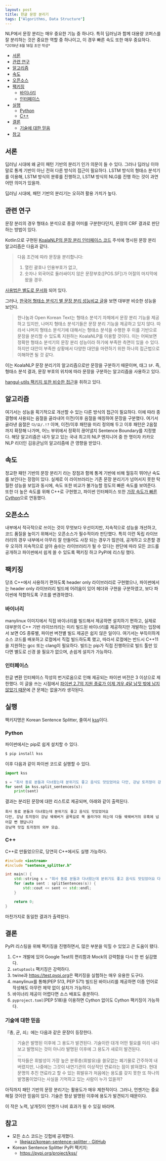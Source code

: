 ```yaml
---
layout: post
title: 한글 문장 분리기
tags: ["Algorithms, Data Structure"]
---
```


<div class="message">
NLP에서 문장 분리는 매우 중요한 기능 중 하나다. 특히 딥러닝과 함께 대용량 코퍼스를 잘 분리하는 것은 중요한 역할 중 하나이고, 이 경우 빠른 속도 또한 매우 중요하다.
</div>

<small>
*2019년 8월 18일 초안 작성*  
</small>

<!-- TOC -->

- [서론](#서론)
- [관련 연구](#관련-연구)
- [알고리즘](#알고리즘)
- [속도](#속도)
- [오픈소스](#오픈소스)
- [팩키징](#팩키징)
    - [바이너리](#바이너리)
    - [인터페이스](#인터페이스)
- [실행](#실행)
    - [Python](#python)
    - [C++](#c)
- [결론](#결론)
    - [기술에 대한 믿음](#기술에-대한-믿음)
- [참고](#참고)

<!-- /TOC -->

## 서론
딥러닝 시대에 왜 굳이 패턴 기반의 분리기 인가 의문이 들 수 있다. 그러나 딥러닝 이야 말로 통계 기반이 아닌 전혀 다른 방식의 접근이 필요하다. LSTM 방식의 형태소 분석기를 이용해, LSTM 방식의 분류를 진행하고, LSTM 방식의 NLG를 진행 하는 것이 과연 어떤 의미가 있을까. 

딥러닝 시대에, 패턴 기반의 분리기는 오히려 활용 가치가 높다.

## 관련 연구
문장 분리의 경우 형태소 분석으로 종결 어미를 구분한다던지, 문장의 CRF 결과로 판단하는 방법이 있다.

Kotlin으로 구현된 [KoalaNLP의 문장 분리 인터페이스 코드](https://github.com/koalanlp/koalanlp/blob/master/core/src/main/kotlin/kr/bydelta/koala/proc/processors.kt#L46) 주석에 명시된 문장 분리 알고리즘은 다음과 같다.

> 다음 조건에 따라 문장을 분리합니다:
> 1. 열린 괄호나 인용부호가 없고,
> 2. 숫자나 외국어로 둘러싸이지 않은 문장부호([POS.SF])가 어절의 마지막에 왔을 경우.

[사용법은 별도로 문서화](http://koalanlp.github.io/koalanlp/usage/SentenceSplit.html) 되어 있다.

그러나, [한국어 형태소 분석기 별 문장 분리 성능비교 글](http://semantics.kr/한국어-형태소-분석기-별-문장-분리-성능비교/)을 보면 대부분 비슷한 성능을 보인다.

> 한나눔과 Open Korean Text는 형태소 분석기 자체에서 문장 분리 기능을 제공하고 있지만, 나머지 형태소 분석기들은 문장 분리 기능을 제공하고 있지 않다. 따라서 나머지 형태소 분석기에 대해서는 형태소 분석을 수행한 후 이를 기반으로 문장을 분리할 수 있도록 지원하는 KoalaNLP를 이용할 것이다. 이는 어찌보면 정확한 형태소 분석기의 문장 분리 성능이라 하기에 부족한 측면이 있을 수 있다. 하지만 대안이 부족한 상황에서 다양한 대안을 마련하기 위한 하나의 접근법으로 이해하면 될 것 같다.

이는 KoalaNLP 문장 분리기의 알고리즘으로만 문장을 구분하기 때문이며, 태그 `SF`. 즉, 형태소 분석 결과, 문장 부호의 위치에 따라 문장을 구분하는 알고리즘을 사용하고 있다.

[hangul-utils 팩키지 또한 비슷한 접근](https://github.com/kaniblu/hangul-utils/blob/master/hangul_utils/preprocess.py#L134)을 취하고 있다.

## 알고리즘
여기서는 성능을 획기적으로 개선할 수 있는 다른 방식의 접근이 필요하다. 이에 따라 종결형에 사용되는 음절을 골라내어 이전/이후 음절을 매칭하여 문장을 구분했다. 여기서 골라낸 음절은 `다/요/.!?` 이며, 이전/이후 패턴을 미리 정의해 두고 이후 패턴은 2음절까지 확장해 나가며, 어느 부위에서 정확히 끊어낼지 Sentence Boundary를 지정했다. 해당 알고리즘은 내가 알고 있는 국내 최고의 NLP 엔지니어 중 한 명이자 카카오 NLP 리더인 김응균님의 알고리즘에 큰 영향을 받았다.

## 속도
정교한 패턴 기반의 문장 분리기 라는 장점과 함께 통계 기반에 비해 월등히 뛰어난 속도를 보인다는 장점이 있다. 실제로 이 라이브러리는 기존 문장 분리기가 넘어서지 못한 탁월한 성능을 보임과 동시에, 속도 또한 비교가 불가능할 정도의 빠른 속도를 보여준다. 또한 더 높은 속도를 위해 C++로 구현했고, 파이썬 인터페이스 또한 [가장 속도가 빠른 Cython](http://docs.likejazz.com/python-numpy-extensions/)으로 연동했다.

## 오픈소스
내부에서 적극적으로 쓰이는 것이 무엇보다 우선이지만, 지속적으로 성능을 개선하고, 코드 품질을 높이기 위해서는 오픈소스가 필수적이라 판단했다. 특히 이런 독립 라이브러리의 경우 내부에서 아무리 잘 만들어도 사장 되는 경우가 많은데, 공개하고 오픈할 경우 오히려 지속적으로 살아 숨쉬는 라이브러리가 될 수 있다는 판단에 따라 모든 코드를 공개하고 파이썬에서 쉽게 쓸 수 있도록 팩키징 하고 PyPI에 리스팅 했다.

## 팩키징
당초 C++에서 사용하기 편하도록 header only 라이브러리로 구현했으나, 파이썬에서는 header only 라이브러리 빌드에 어려움이 있어 헤더와 구현을 구분하였고, 보다 파이썬에 적합하도록 구조를 변경하였다.

### 바이너리
manylinux 이미지에서 직접 바이너리를 빌드해서 제공하면 설치하기 편하고, 실제로 대부분의 C++ 기반 라이브러리는 미리 빌드된 바이너리를 제공하지만 개발하는 입장에서 보면 OS 종류별, 파이썬 버전별 빌드 제공은 쉽지 않은 일이다. 여기서는 부득이하게 소스 코드를 배포하고 로컬에서 직접 빌드하도록 했고, 따라서 로컬에는 반드시 C++11을 지원하는 gcc 또는 clang이 필요하다. 빌드는 pip가 직접 진행하므로 빌드 툴만 있다면 별도로 신경 쓸 필요가 없으며, 손쉽게 설치가 가능하다.

### 인터페이스
한글 변환 인터페이스 작성의 번거로움으로 인해 제공되는 파이썬 버전은 3 이상으로 제한했다. 이 글을 쓰는 시점에서 [파이썬 2.7의 지원 종료가 이제 겨우 4달 남짓 밖에 남지 않았기 때문](https://pythonclock.org)에 큰 문제는 없을거라 생각된다.

## 실행
팩키지명은 Korean Sentence Splitter, 줄여서 [kss](https://pypi.org/project/kss/)이다.

### Python
파이썬에서는 pip로 쉽게 설치할 수 있다.
```bash
$ pip install kss
```

이후 다음과 같이 파이썬 코드로 실행할 수 있다.
```python
import kss

s = "회사 동료 분들과 다녀왔는데 분위기도 좋고 음식도 맛있었어요 다만, 강남 토끼정이 강남 쉑쉑버거 골목길로 쭉 올라가야 하는데 다들 쉑쉑버거의 유혹에 넘어갈 뻔 했답니다 강남역 맛집 토끼정의 외부 모습."
for sent in kss.split_sentences(s):
    print(sent)
```

결과는 분리된 문장에 대한 리스트로 제공되며, 아래와 같이 출력된다.
```
회사 동료 분들과 다녀왔는데 분위기도 좋고 음식도 맛있었어요
다만, 강남 토끼정이 강남 쉑쉑버거 골목길로 쭉 올라가야 하는데 다들 쉑쉑버거의 유혹에 넘어갈 뻔 했답니다
강남역 맛집 토끼정의 외부 모습.
```

### C++
C++로 만들었으므로, 당연히 C++에서도 실행 가능하다.
```c++
#include <iostream>
#include "sentence_splitter.h"

int main() {
    std::string s = "회사 동료 분들과 다녀왔는데 분위기도 좋고 음식도 맛있었어요 다만, 강남 토끼정이 강남 쉑쉑버거 골목길로 쭉 올라가야 하는데 다들 쉑쉑버거의 유혹에 넘어갈 뻔 했답니다 강남역 맛집 토끼정의 외부 모습.";
    for (auto sent : splitSentences(s)) {
        std::cout << sent << std::endl;
    }

    return 0;
}
```
마찬가지로 동일한 결과가 출력된다.

## 결론
PyPI 리스팅을 위해 팩키징을 진행하면서, 많은 부분을 익힐 수 있었고 큰 도움이 됐다.
1. C++ 개발에 있어 Google Test의 편리함과 Mock의 강력함을 다시 한 번 실감했다.
1. `setuptools` 팩키징은 강력하다.
1. twine과 <https://test.pypi.org>은 팩키징을 실험하는 매우 유용한 도구다.
1. manylinux를 통해(PEP 513, PEP 571) 빌드된 바이너리를 제공하면 이종 언어로 작성해도 아무런 제약 없이 설치가 가능하다.
1. 바이너리 제공이 어렵다면 소스 배포도 충분하다.
1. `pyproject.toml`(PEP 518)을 이용하면 Cython 없이도 Cython 팩키징이 가능하다.

### 기술에 대한 믿음
『총, 균, 쇠』에는 다음과 같은 문장이 등장한다.

> 기술은 발명된 이후에 그 용도가 발견된다. 기술이란 대개 어떤 필요를 미리 내다보고 발명되는 것이 아니라 발명된 이후에 그 용도가 새로이 발견된다.  
> ...  
> 학자들은 휘발성이 가장 높은 분류층(휘발유)을 쓸모없는 폐기물로 간주하여 내버렸지만, 나중에는 그것이 내연기관의 이상적인 연료라는 점이 밝혀졌다. 현대 문명의 추진 연료라고 할 수 있는 휘발유가 처음에는 용도를 갖지 못한 또 하나의 발명품이었다는 사실을 기억하고 있는 사람이 누가 있을까?

아직까지 패턴 기반의 문장 분리기는 활용도가 매우 제한적이다. 그러나, 언젠가는 중요해질 것이란 믿음이 있다. 기술은 항상 발명된 이후에 용도가 발견되기 때문이다.

이 작은 노력, 날개짓이 언젠가 나비 효과가 될 수 있길 바라며.

## 참고
- 모든 소스 코드는 깃헙에 공개했다.
  - [likejazz/korean-sentence-splitter - GitHub](https://github.com/likejazz/korean-sentence-splitter)
- Korean Sentence Splitter PyPI 팩키지:
  - <https://pypi.org/project/kss/>